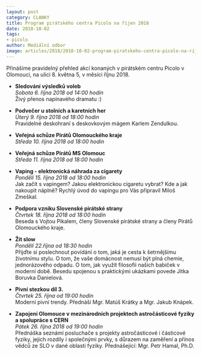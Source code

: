 ```yaml
---
layout: post
category: CLANKY
title: Program pirátského centra Picolo na říjen 2018
date: 2018-10-02
tags: 
- picolo
author: Mediální odbor
image: articles/2018/2018-10-02-program-piratskeho-centra-picolo-na-rijen-2018.jpg  #751x422 pixelu
---
```

Přinášíme pravidelný přehled akcí konaných v pirátském centru Picolo v Olomouci, na ulici 8. května 5, v měsíci říjnu 2018.

* **Sledování výsledků voleb**  
*Sobota 6. října 2018 od 14:00 hodin*  
Živý přenos napínavého dramatu :)

* **Podvečer u stolních a karetních her**  
*Úterý 9. října 2018 od 18:00 hodin*  
Pravidelné deskohraní s deskovkovým mágem Karlem Zendulkou.

* **Veřejná schůze Pirátů Olomouckého kraje**  
*Středa 10. října 2018 od 18:00 hodin*

* **Veřejná schůze Pirátů MS Olomouc**  
*Středa 11. října 2018 od 18:00 hodin*

* **Vaping - elektronická náhrada za cigarety**  
*Pondělí 15. října 2018 od 18:00 hodin*  
Jak začít s vapingem? Jakou elektronickou cigaretu vybrat? Kde a jak nakoupit náplně? Rychlý úvod do vapingu pro Vás připravil Miloš Zmeškal.

* **Podpora vzniku Slovenské pirátské strany**  
*Čtvrtek 18. října 2018 od 18:00 hodin*  
Beseda s Vojtou Pikalem, členy Slovenské pirátské strany a členy Pirátů Olomouckého kraje.

* **Žít slow**  
*Pondělí 22.října od 18:30 hodin*  
Přijďte si poslechnout povídání o tom, jaká je cesta k šetrnějšímu životnímu stylu. O tom, že vaše domácnost nemusí být plná chemie, jednorázového odpadu. O tom, jak využít filosofii našich babiček v moderní době. Besedu spojenou s praktickými ukázkami povede Jitka Boruvka Danielová.

* **Pivní stezkou díl 3.**  
*Čtvrtek 25. října od 19:00 hodin*  
Moderní pivní trendy. Přednáší Mgr. Matúš Krátky a Mgr. Jakub Knápek.

* **Zapojení Olomouce v mezinárodních projektech astročásticové fyziky a spolupráce s CERN**  
*Pátek 26. října 2018 od 19:00 hodin*  
Přednáška seznámí posluchače s projekty astročásticové i částicové fyziky, jejich rozdíly i společnými prvky, s důrazem na zaměření a přínos vědců ze SLO v dané oblasti fyziky. Přednášející: Mgr. Petr Hamal, Ph.D. 